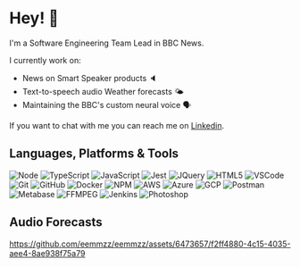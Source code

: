 # Hey! 👋

I'm a Software Engineering Team Lead in BBC News.

I currently work on:
* News on Smart Speaker products 🔈
* Text-to-speech audio Weather forecasts 🌤️
* Maintaining the BBC's custom neural voice 🗣️

If you want to chat with me you can reach me on [Linkedin](https://www.linkedin.com/in/emmamaloney/).

## Languages, Platforms & Tools

![Node](https://img.shields.io/badge/-Node.JS-339933?logo=node.js&logoColor=white)
![TypeScript](https://img.shields.io/badge/-Typescript-3178C6?logo=typescript&logoColor=white)
![JavaScript](https://img.shields.io/badge/-Javascript-c2ad07?logo=javascript&logoColor=white)
![Jest](https://img.shields.io/badge/-Jest-C21325?logo=jest&logoColor=white)
![JQuery](https://img.shields.io/badge/-JQuery-0769AD?logo=jquery&logoColor=white)
![HTML5](https://img.shields.io/badge/-HTML5-E34F26?logo=html5&logoColor=white)
![VSCode](https://img.shields.io/badge/-Visual_Studio_Code-007ACC?logo=visualstudiocode&logoColor=white)
![Git](https://img.shields.io/badge/-Git-F05032?logo=git&logoColor=white)
![GitHub](https://img.shields.io/badge/-GitHub-181717?logo=github&logoColor=white)
![Docker](https://img.shields.io/badge/-Docker-2496ED?logo=docker&logoColor=white)
![NPM](https://img.shields.io/badge/-NPM-CB3837?logo=npm&logoColor=white)
![AWS](https://img.shields.io/badge/-AWS-232F3E?logo=amazonaws&logoColor=white)
![Azure](https://img.shields.io/badge/-Microsoft_Azure-0078D4?logo=microsoftazure&logoColor=white)
![GCP](https://img.shields.io/badge/-Google_Cloud-4285F4?logo=googlecloud&logoColor=white)
![Postman](https://img.shields.io/badge/-Postman-FF6C37?logo=postman&logoColor=white)
![Metabase](https://img.shields.io/badge/-Metabase-509EE3?logo=metabase&logoColor=white)
![FFMPEG](https://img.shields.io/badge/-FFMPEG-007808?logo=ffmpeg&logoColor=white)
![Jenkins](https://img.shields.io/badge/-Jenkins-D24939?logo=jenkins&logoColor=white)
![Photoshop](https://img.shields.io/badge/-AdobePhotoshop-31A8FF?logo=adobephotoshop&logoColor=white)



## Audio Forecasts

https://github.com/eemmzz/eemmzz/assets/6473657/f2ff4880-4c15-4035-aee4-8ae938f75a79



<!--
**eemmzz/eemmzz** is a ✨ _special_ ✨ repository because its `README.md` (this file) appears on your GitHub profile.

Here are some ideas to get you started:

- 🔭 I’m currently working on ...
- 🌱 I’m currently learning ...
- 👯 I’m looking to collaborate on ...
- 🤔 I’m looking for help with ...
- 💬 Ask me about ...
- 📫 How to reach me: ...
- 😄 Pronouns: ...
- ⚡ Fun fact: ...
-->

